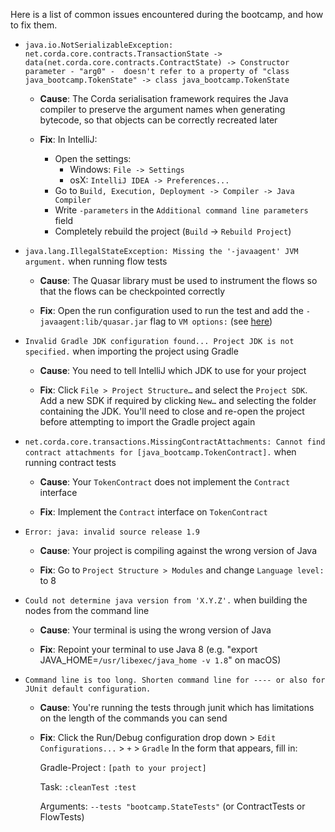 Here is a list of common issues encountered during the bootcamp, and how to fix them.

* `java.io.NotSerializableException: net.corda.core.contracts.TransactionState -> data(net.corda.core.contracts.ContractState) -> Constructor parameter - "arg0" -  doesn't refer to a property of "class java_bootcamp.TokenState" -> class java_bootcamp.TokenState`

  * **Cause**: The Corda serialisation framework requires the Java compiler to preserve the argument names when generating bytecode, so that objects can be correctly recreated later

  * **Fix**: In IntelliJ:
    * Open the settings:
      * Windows: `File -> Settings`
      * osX: `IntelliJ IDEA -> Preferences...`
    * Go to `Build, Execution, Deployment -> Compiler -> Java Compiler`
    * Write `-parameters` in the `Additional command line parameters` field
    * Completely rebuild the project (`Build` -> `Rebuild Project`)

* `java.lang.IllegalStateException: Missing the '-javaagent' JVM argument.` when running flow tests

  * **Cause**: The Quasar library must be used to instrument the flows so that the flows can be checkpointed correctly

  * **Fix**: Open the run configuration used to run the test and add the `-javaagent:lib/quasar.jar` flag to `VM options:` (see [here](https://www.jetbrains.com/help/idea/creating-and-editing-run-debug-configurations.html))

* `Invalid Gradle JDK configuration found... Project JDK is not specified.` when importing the project using Gradle

  * **Cause**: You need to tell IntelliJ which JDK to use for your project

  * **Fix**: Click `File > Project Structure…` and select the `Project SDK`. Add a new SDK if required by clicking `New…` and selecting the folder containing the JDK. You'll need to close and re-open the project before attempting to import the Gradle project again

* `net.corda.core.transactions.MissingContractAttachments: Cannot find contract attachments for [java_bootcamp.TokenContract].` when running contract tests

  * **Cause**: Your `TokenContract` does not implement the `Contract` interface

  * **Fix**: Implement the `Contract` interface on `TokenContract`

* `Error: java: invalid source release 1.9`

  * **Cause**: Your project is compiling against the wrong version of Java

  * **Fix**: Go to `Project Structure > Modules` and change `Language level:` to 8

* `Could not determine java version from 'X.Y.Z'.` when building the nodes from the command line

  * **Cause**: Your terminal is using the wrong version of Java

  * **Fix**: Repoint your terminal to use Java 8 (e.g. "export JAVA_HOME=`/usr/libexec/java_home -v 1.8`" on macOS)

* `Command line is too long. Shorten command line for ---- or also for JUnit default configuration.`

  * **Cause**: You're running the tests through junit which has limitations on the length of the commands you can send

  * **Fix**: Click the Run/Debug configuration drop down > `Edit Configurations...` > `+` > `Gradle`
    In the form that appears, fill in:

    Gradle-Project : `[path to your project]`

    Task: `:cleanTest :test`

    Arguments: `--tests "bootcamp.StateTests"` (or ContractTests or FlowTests)
